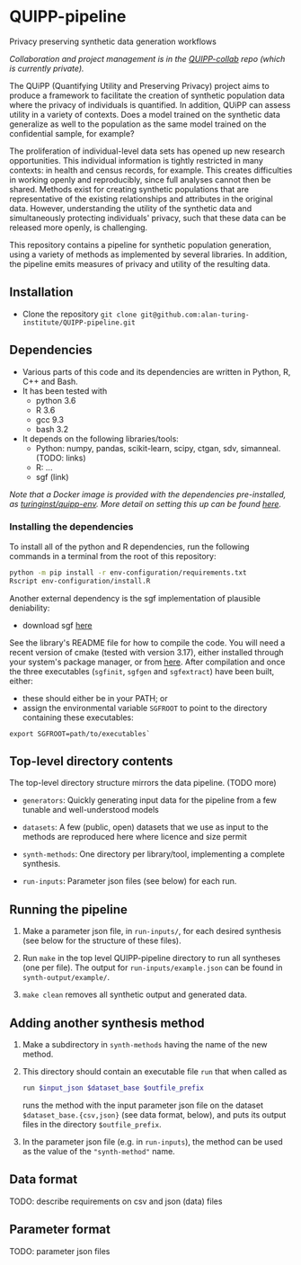# QUIPP-pipeline
Privacy preserving synthetic data generation workflows

_Collaboration and project management is in the
[QUIPP-collab](https://github.com/alan-turing-institute/QUIPP-collab)
repo (which is currently private)._

The QUiPP (Quantifying Utility and Preserving Privacy) project aims to
produce a framework to facilitate the creation of synthetic population
data where the privacy of individuals is quantified. In addition,
QUiPP can assess utility in a variety of contexts.  Does a model
trained on the synthetic data generalize as well to the population as
the same model trained on the confidential sample, for example?

The proliferation of individual-level data sets has opened up new
research opportunities.  This individual information is tightly
restricted in many contexts: in health and census records, for example.
This creates difficulties in working openly and reproducibly, since
full analyses cannot then be shared.  Methods exist for creating
synthetic populations that are representative of the existing
relationships and attributes in the original data.  However,
understanding the utility of the synthetic data and simultaneously
protecting individuals' privacy, such that these data can be released
more openly, is challenging.

This repository contains a pipeline for synthetic population
generation, using a variety of methods as implemented by several
libraries.  In addition, the pipeline emits measures of privacy and
utility of the resulting data.

## Installation
- Clone the repository `git clone
  git@github.com:alan-turing-institute/QUIPP-pipeline.git`

## Dependencies

- Various parts of this code and its dependencies are written in
  Python, R, C++ and Bash.
- It has been tested with
  - python 3.6
  - R 3.6
  - gcc 9.3
  - bash 3.2
- It depends on the following libraries/tools:
  - Python: numpy, pandas, scikit-learn, scipy, ctgan, sdv, simanneal. (TODO: links)
  - R: ...
  - sgf (link)

_Note that a Docker image is provided with the dependencies
pre-installed, as
[turinginst/quipp-env](https://hub.docker.com/repository/docker/turinginst/quipp-env).
More detail on setting this up can be found
[here](env-configuration/README.md)._

### Installing the dependencies

To install all of the python and R dependencies, run the following
commands in a terminal from the root of this repository:

```bash
python -m pip install -r env-configuration/requirements.txt
Rscript env-configuration/install.R
```

Another external dependency is the sgf implementation of plausible
deniability:
  
- download sgf [here](https://vbinds.ch/node/69)
  
See the library's README file for how to compile the code.  You will
need a recent version of cmake (tested with version 3.17), either
installed through your system's package manager, or from
[here](https://cmake.org/download/).  After compilation and once the
three executables (`sgfinit`, `sgfgen` and `sgfextract`) have been
built, either:
 
 - these should either be in your PATH; or
 - assign the environmental variable `SGFROOT` to point to the
directory containing these executables:
```
export SGFROOT=path/to/executables`
```
 
## Top-level directory contents

The top-level directory structure mirrors the data pipeline. (TODO more)

 - `generators`: Quickly generating input data for the pipeline from a
   few tunable and well-understood models

 - `datasets`: A few (public, open) datasets that we use as input to
   the methods are reproduced here where licence and size permit

 - `synth-methods`: One directory per library/tool, implementing a
   complete synthesis.

 - `run-inputs`: Parameter json files (see below) for each run.


## Running the pipeline

1. Make a parameter json file, in `run-inputs/`, for each desired
   synthesis (see below for the structure of these files).

2. Run `make` in the top level QUIPP-pipeline directory to run all
   syntheses (one per file).  The output for `run-inputs/example.json`
   can be found in `synth-output/example/`.

3. `make clean` removes all synthetic output and generated data.


## Adding another synthesis method

1. Make a subdirectory in `synth-methods` having the name of the new
   method.

2. This directory should contain an executable file `run` that when
   called as

   ```bash
   run $input_json $dataset_base $outfile_prefix
   ```

   runs the method with the input parameter json file on the dataset
   `$dataset_base.{csv,json}` (see data format, below), and puts its
   output files in the directory `$outfile_prefix`.

3. In the parameter json file (e.g. in `run-inputs`), the method can
   be used as the value of the `"synth-method"` name.


## Data format

TODO: describe requirements on csv and json (data) files

## Parameter format

TODO: parameter json files

